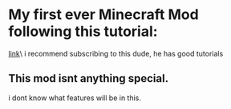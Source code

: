 # My first ever Minecraft Mod following this tutorial:
[link](https://www.youtube.com/playlist?list=PLKGarocXCE1EeLZggaXPJaARxnAbUD8Y_)\
i recommend subscribing to this dude, he has good tutorials

## This mod isnt anything special.
i dont know what features will be in this.
